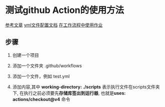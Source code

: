 # 测试github Action的使用方法
[参考文章](https://zhuanlan.zhihu.com/p/670799488)
[yml文件配置文档](https://docs.github.com/cn/actions/using-workflows/workflow-syntax-for-github-actions)
[在工作流程中使用作业](https://docs.github.com/zh/actions/writing-workflows/choosing-what-your-workflow-does)


## 步骤
1. 创建一个项目

2. 添加一个文件夹 .github/workflows

3. 添加一个文件，例如 test.yml

4. 添加内容,其中 <b>working-directory: ./scripts</b> 表示执行文件在scripts文件夹下, 在执行之前必须要先<b>存储库签出到运行器</b>, 也就是<b>uses: actions/checkout@v4</b> 命令

